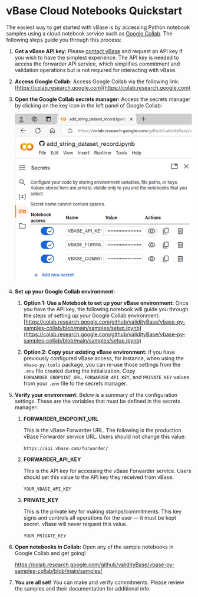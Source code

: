 # vBase Cloud Notebooks Quickstart

The easiest way to get started with vBase is by accessing Python notebook samples using a cloud notebook service such as [Google Collab](https://colab.research.google.com/). The following steps guide you through this process:

1. **Get a vBase API key:**
    Please [contact vBase](https://www.vbase.com/contact/) and request an API key if you wish to have the simplest experience. The API key is needed to access the forwarder API service, which simplifies commitment and validation operations but is not required for interacting with vBase.

1. **Access Google Collab:**
    Access Google Collab via the following link: [https://colab.research.google.com](https://colab.research.google.com)

1. **Open the Google Collab secrets manager:**
    Access the secrets manager by clicking on the key icon in the left panel of Google Collab:

    ![Google Collab secrets](google_collab_secrets.png "Google Collab secrets")

1. **Set up your Google Collab environment:**

   1. **Option 1: Use a Notebook to set up your vBase environment:**
    Once you have the API key, the following notebook will guide you through the steps of setting up your Google Collab environment: [https://colab.research.google.com/github/validityBase/vbase-py-samples-collab/blob/main/samples/setup.ipynb](https://colab.research.google.com/github/validityBase/vbase-py-samples-collab/blob/main/samples/setup.ipynb)

   2. **Option 2: Copy your existing vBase environment:**
    If you have previously configured vBase access, for instance, when using the `vbase-py-tools` package, you can re-use those settings from the `.env` file created during the initialization. Copy `FORWARDER_ENDPOINT_URL`, `FORWARDER_API_KEY`, and `PRIVATE_KEY` values from your `.env` file to the secrets manager.

2. **Verify your environment:**
    Below is a summary of the configuration settings.
    These are the variables that must be defined in the secrets manager:

    1. **FORWARDER_ENDPOINT_URL**
   
        This is the vBase Forwarder URL. 
        The following is the production vBase Forwarder service URL.
        Users should not change this value:

        `https://api.vbase.com/forwarder/`

    2. **FORWARDER_API_KEY**
   
        This is the API key for accessing the vBase Forwarder service.
        Users should set this value to the API key they received from vBase.

        `YOUR_VBASE_API_KEY`

    3. **PRIVATE_KEY**

        This is the private key for making stamps/commitments.
        This key signs and controls all operations for the user &mdash; it must be kept secret.
        vBase will never request this value.

        `YOUR_PRIVATE_KEY`

3. **Open notebooks in Collab:**
    Open any of the sample notebooks in Google Collab and get going!

    https://colab.research.google.com/github/validityBase/vbase-py-samples-collab/blob/main/samples/

4. **You are all set!**
    You can make and verify commitments. Please review the samples and their documentation for additional info.
